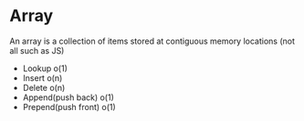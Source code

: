 # Array 

 An array is a collection of items stored at contiguous memory locations (not all such as JS)
 
- Lookup o(1)
- Insert o(n)
- Delete o(n)
- Append(push back) o(1)
- Prepend(push front) o(1)
 
 
